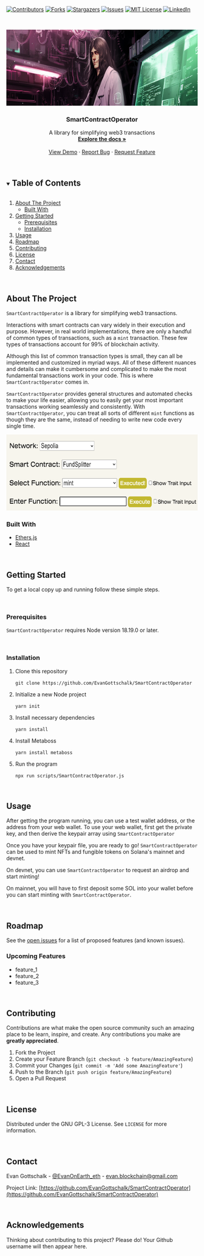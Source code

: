 [![Contributors][contributors-shield]][contributors-url]
[![Forks][forks-shield]][forks-url]
[![Stargazers][stars-shield]][stars-url]
[![Issues][issues-shield]][issues-url]
[![MIT License][license-shield]][license-url]
[![LinkedIn][linkedin-shield]][linkedin-url]



<!-- PROJECT LOGO -->
<br />
<p align="center">
  <!--   <a href="https://github.com/EvanGottschalk/SmartContractOperator">
    <img src="README_images/logo.png" alt="Logo" width="250" height="130">
  </a> -->
  <a href="https://github.com/EvanGottschalk/SmartContractOperator">
    <img src="README_images/banner.png" alt="SmartContractOperator" height="200">
  </a>

  <h3 align="center">SmartContractOperator</h3>

  <p align="center">
    A library for simplifying web3 transactions
    <br />
    <a href="https://github.com/EvanGottschalk/SmartContractOperator"><strong>Explore the docs »</strong></a>
    <br />
    <br />
    <a href="https://github.com/EvanGottschalk/SmartContractOperator">View Demo</a>
    ·
    <a href="https://github.com/EvanGottschalk/SmartContractOperator/issues">Report Bug</a>
    ·
    <a href="https://github.com/EvanGottschalk/SmartContractOperator/issues">Request Feature</a>
  </p>
</p>




<br>





<!-- TABLE OF CONTENTS -->
<details open="open">
  <summary><h2 style="display: inline-block">Table of Contents</h2></summary>
  <ol>
    <li>
      <a href="#about-the-project">About The Project</a>
      <ul>
        <li><a href="#built-with">Built With</a></li>
      </ul>
    </li>
    <li>
      <a href="#getting-started">Getting Started</a>
      <ul>
        <li><a href="#prerequisites">Prerequisites</a></li>
        <li><a href="#installation">Installation</a></li>
      </ul>
    </li>
    <li><a href="#usage">Usage</a></li>
    <li><a href="#roadmap">Roadmap</a></li>
    <li><a href="#contributing">Contributing</a></li>
    <li><a href="#license">License</a></li>
    <li><a href="#contact">Contact</a></li>
    <li><a href="#acknowledgements">Acknowledgements</a></li>
  </ol>
</details>





<br>






<!-- ABOUT THE PROJECT -->
## About The Project

`SmartContractOperator` is a library for simplifying web3 transactions.

Interactions with smart contracts can vary widely in their execution and purpose. However, in real world implementations, there are only a handful of common types of transactions, such as a `mint` transaction. These few types of transactions account for 99% of blockchain activity.

Although this list of common transaction types is small, they can all be implemented and customized in myriad ways. All of these different nuances and details can make it cumbersome and complicated to make the most fundamental transactions work in your code. This is where `SmartContractOperator` comes in.

`SmartContractOperator` provides general structures and automated checks to make your life easier, allowing you to easily get your most important transactions working seamlessly and consistently. With `SmartContractOperator`, you can treat all sorts of different `mint` functions as though they are the same, instead of needing to write new code every single time. 


<a href="https://github.com/EvanGottschalk/SmartContractOperator">
  <img src="README_images/screenshot.png" alt="SmartContractOperator in action" height="200">
</a>


<br>






### Built With

* [Ethers.js](https://docs.ethers.org/v5/)
* [React](https://react.dev/)





<br>







<!-- GETTING STARTED -->
## Getting Started

To get a local copy up and running follow these simple steps.




<br>





### Prerequisites

`SmartContractOperator` requires Node version 18.19.0 or later.




<br>





### Installation

1. Clone this repository
   ```
   git clone https://github.com/EvanGottschalk/SmartContractOperator
   ```
2. Initialize a new Node project
   ```
   yarn init
   ```
3. Install necessary dependencies
   ```
   yarn install
   ```
4. Install Metaboss
   ```
   yarn install metaboss
   ```
5. Run the program
   ```
   npx run scripts/SmartContractOperator.js
   ```




<br>





<!-- USAGE EXAMPLES -->
## Usage

After getting the program running, you can use a test wallet address, or the address from your web wallet. To use your web wallet, first get the private key, and then derive the keypair array using `SmartContractOperator`

Once you have your keypair file, you are ready to go! `SmartContractOperator` can be used to mint NFTs and fungible tokens on Solana's mainnet and devnet.

On devnet, you can use `SmartContractOperator` to request an airdrop and start minting!

On mainnet, you will have to first deposit some SOL into your wallet before you can start minting with `SmartContractOperator`.




<br>





<!-- ROADMAP -->
## Roadmap

See the [open issues](https://github.com/EvanGottschalk/SmartContractOperator/issues) for a list of proposed features (and known issues).

### Upcoming Features

* feature_1
* feature_2
* feature_3



<br>





<!-- CONTRIBUTING -->
## Contributing

Contributions are what make the open source community such an amazing place to be learn, inspire, and create. Any contributions you make are **greatly appreciated**.

1. Fork the Project
2. Create your Feature Branch (`git checkout -b feature/AmazingFeature`)
3. Commit your Changes (`git commit -m 'Add some AmazingFeature'`)
4. Push to the Branch (`git push origin feature/AmazingFeature`)
5. Open a Pull Request





<br>






<!-- LICENSE -->
## License

Distributed under the GNU GPL-3 License. See `LICENSE` for more information.





<br>






<!-- CONTACT -->
## Contact

Evan Gottschalk - [@EvanOnEarth_eth](https://twitter.com/EvanOnEarth_eth) - evan.blockchain@gmail.com

Project Link: [https://github.com/EvanGottschalk/SmartContractOperator](https://github.com/EvanGottschalk/SmartContractOperator)





<br>






<!-- ACKNOWLEDGEMENTS -->
## Acknowledgements

Thinking about contributing to this project? Please do! Your Github username will then appear here.





<!-- MARKDOWN LINKS & IMAGES -->
<!-- https://www.markdownguide.org/basic-syntax/#reference-style-links -->
[contributors-shield]: https://img.shields.io/github/contributors/EvanGottschalk/SmartContractOperator.svg?style=for-the-badge
[contributors-url]: https://github.com/EvanGottschalk/SmartContractOperator/graphs/contributors
[forks-shield]: https://img.shields.io/github/forks/EvanGottschalk/SmartContractOperator.svg?style=for-the-badge
[forks-url]: https://github.com/EvanGottschalk/SmartContractOperator/network/members
[stars-shield]: https://img.shields.io/github/stars/EvanGottschalk/SmartContractOperator.svg?style=for-the-badge
[stars-url]: https://github.com/EvanGottschalk/SmartContractOperator/stargazers
[issues-shield]: https://img.shields.io/github/issues/EvanGottschalk/SmartContractOperator.svg?style=for-the-badge
[issues-url]: https://github.com/EvanGottschalk/SmartContractOperator/issues
[license-shield]: https://img.shields.io/github/license/EvanGottschalk/SmartContractOperator.svg?style=for-the-badge
[license-url]: https://github.com/EvanGottschalk/SmartContractOperator/blob/master/LICENSE.txt
[linkedin-shield]: https://img.shields.io/badge/-LinkedIn-black.svg?style=for-the-badge&logo=linkedin&colorB=555
[linkedin-url]: https://linkedin.com/in/EvanGottschalk
